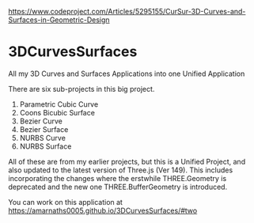 https://www.codeproject.com/Articles/5295155/CurSur-3D-Curves-and-Surfaces-in-Geometric-Design

# 3DCurvesSurfaces
All my 3D Curves and Surfaces Applications into one Unified Application

There are six sub-projects in this big project.

1. Parametric Cubic Curve
2. Coons Bicubic Surface
3. Bezier Curve
4. Bezier Surface
5. NURBS Curve
6. NURBS Surface

All of these are from my earlier projects, but this is a Unified Project, and also updated to the latest version of Three.js (Ver 149). This includes incorporating the changes where the erstwhile THREE.Geometry is deprecated and the new one THREE.BufferGeometry is introduced. 

You can work on this application at https://amarnaths0005.github.io/3DCurvesSurfaces/#two
